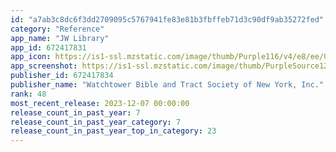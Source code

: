 ```yaml
---
id: "a7ab3c8dc6f3dd2709095c5767941fe83e81b3fbffeb71d3c90df9ab35272fed"
category: "Reference"
app_name: "JW Library"
app_id: 672417831
app_icon: https://is1-ssl.mzstatic.com/image/thumb/Purple116/v4/e8/ee/09/e8ee09a5-86fc-b370-8dd9-77186ad8de56/AppIcon-0-1x_U007emarketing-0-10-0-0-0-85-220-0.png/1024x1024bb.png
app_screenshot: https://is1-ssl.mzstatic.com/image/thumb/PurpleSource126/v4/e1/a0/63/e1a06371-27b2-7056-971c-1744bad12e7e/077915c5-42a4-4014-82c3-855bbd9f0b5b_iOS_5.8inch_1update.PNG/1242x2688bb.png
publisher_id: 672417834
publisher_name: "Watchtower Bible and Tract Society of New York, Inc."
rank: 48
most_recent_release: 2023-12-07 00:00:00
release_count_in_past_year: 7
release_count_in_past_year_category: 7
release_count_in_past_year_top_in_category: 23
---
```

